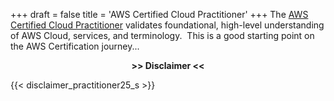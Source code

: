 +++
draft = false
title = 'AWS Certified Cloud Practitioner'
+++
The [AWS Certified Cloud Practitioner](https://aws.amazon.com/certification/certified-cloud-practitioner/) validates foundational, high-level understanding of AWS Cloud, services, and terminology.  This is a good starting point on the AWS Certification journey...

<div style="text-align: center;">
<b>>> Disclaimer <<</b>
</div>
 
 {{< disclaimer_practitioner25_s >}}